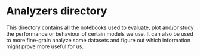 # Analyzers directory

This directory contains all the notebooks used to evaluate, plot and/or study the performance or behaviour of certain models we use. It can also be used to more fine-grain analyze some datasets and figure out which information might prove more useful for us.